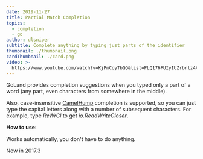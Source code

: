 ```yaml
---
date: 2019-11-27
title: Partial Match Completion
topics:
  - completion
  - go
author: dlsniper
subtitle: Complete anything by typing just parts of the identifier
thumbnail: ./thumbnail.png
cardThumbnail: ./card.png
video: >-
  https://www.youtube.com/watch?v=KjPmCoyTbQQ&list=PLQ176FUIyIUZrbrlz4AY1V8VzBJKZyVlW&index=101
---
```

GoLand provides completion suggestions when you typed only a part of a 
word (any part, even characters from somewhere in the middle).

Also, case-insensitive [CamelHump](http://en.wikipedia.org/wiki/CamelCase)
completion is supported, so you can just type the capital letters along with a
number of subsequent characters. For example, type _ReWrCl_ to get 
_io.ReadWriteCloser_.

**How to use:**

Works automatically, you don't have to do anything.

<span class="tag is-rounded">New in 2017.3</span>
